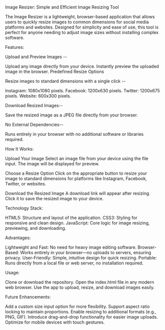 Image Resizer: Simple and Efficient Image Resizing Tool

The Image Resizer is a lightweight, browser-based application that allows users to quickly resize images to common dimensions for social media platforms and websites. Designed for simplicity and ease of use, this tool is perfect for anyone needing to adjust image sizes without installing complex software.

Features:

Upload and Preview Images --

Upload any image directly from your device.
Instantly preview the uploaded image in the browser.
Predefined Resize Options

Resize images to standard dimensions with a single click --

Instagram: 1080x1080 pixels.
Facebook: 1200x630 pixels.
Twitter: 1200x675 pixels.
Website: 600x300 pixels.

Download Resized Images--

Save the resized image as a JPEG file directly from your browser.

No External Dependencies--

Runs entirely in your browser with no additional software or libraries required.

How It Works:

Upload Your Image
Select an image file from your device using the file input. The image will be displayed for preview.

Choose a Resize Option
Click on the appropriate button to resize your image to standard dimensions for platforms like Instagram, Facebook, Twitter, or websites.

Download the Resized Image
A download link will appear after resizing. Click it to save the resized image to your device.

Technology Stack:

HTML5: Structure and layout of the application.
CSS3: Styling for responsive and clean design.
JavaScript: Core logic for image resizing, previewing, and downloading.

Advantages:

Lightweight and Fast: No need for heavy image editing software.
Browser-Based: Works entirely in your browser—no uploads to servers, ensuring privacy.
User-Friendly: Simple, intuitive design for quick resizing.
Portable: Runs directly from a local file or web server, no installation required.

Usage:

Clone or download the repository.
Open the index.html file in any modern web browser.
Use the app to upload, resize, and download images easily.

Future Enhancements:

Add a custom size input option for more flexibility.
Support aspect ratio locking to maintain proportions.
Enable resizing to additional formats (e.g., PNG, GIF).
Introduce drag-and-drop functionality for easier image uploads.
Optimize for mobile devices with touch gestures.
